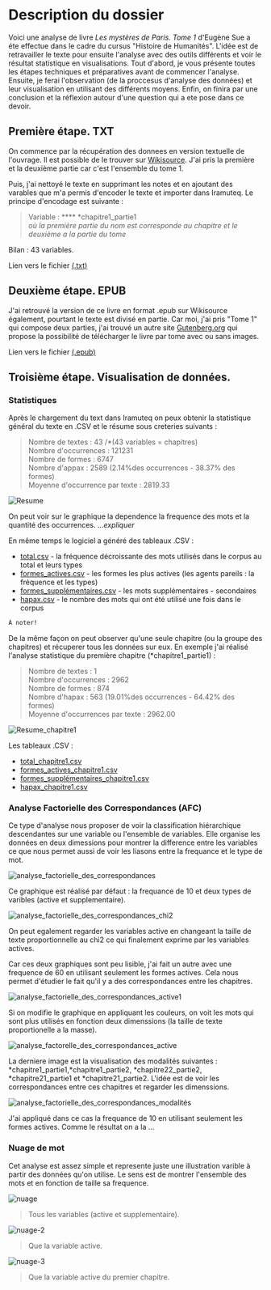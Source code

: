 # Description du dossier
Voici une analyse de livre _Les mystères de Paris. Tome 1_ d'Eugène Sue a éte effectue dans le cadre du cursus "Histoire de Humanités". L'idée est de retravailler le texte pour ensuite l'analyse avec des outils différents et voir le résultat statistique en visualisations. Tout d'abord, je vous présente toutes les étapes techniques et préparatives avant de commencer l'analyse. Ensuite, je ferai l'observation (de la proccesus d'analyse des données) et leur visualisation en utilisant des différents moyens. Enfin, on finira par une conclusion et la réflexion autour d'une question qui a ete pose dans ce devoir. 

## Première étape. TXT
On commence par la récupération des donnees en version textuelle de l'ouvrage. Il est possible de le trouver sur [Wikisource](https://fr.wikisource.org/wiki/Les_Mystères_de_Paris). J'ai pris la première et la deuxième partie car c'est l'ensemble du tome 1.

Puis, j'ai nettoyé le texte en supprimant les notes et en ajoutant des varables que m'a permis d'encoder le texte et importer dans Iramuteq. Le principe d'encodage est suivante :

> Variable : **** *chapitre1_partie1 <br>
> _où la première partie du nom est corresponde au chapitre et le deuxième a la partie du tome_

Bilan : 43 variables.

Lien vers le fichier [(.txt)](https://github.com/soniyabbas/ABBAS_Soniya_LesMysteresdeParis/blob/master/Eugene_Sue_%20Les_Myste%CC%80res_de_Paris.txt)

## Deuxième étape. EPUB
J'ai retrouvé la version de ce livre en format .epub sur Wikisource également, pourtant le texte est divisé en partie. Car moi, j'ai pris "Tome 1" qui compose deux parties, j'ai trouvé un autre site [Gutenberg.org](http://www.gutenberg.org/ebooks/18921) qui propose la possibilité de télécharger le livre par tome avec ou sans images. 

Lien vers le fichier [(.epub)](https://github.com/soniyabbas/ABBAS_Soniya_les_mysteres_de_paris/blob/master/Les_Mysteres_de_Paris_tome_1.epub)

## Troisième étape. Visualisation de données. 

### Statistiques
Après le chargement du text dans Iramuteq on peux obtenir la statistique général du texte en .CSV et le résume sous creteries suivants :

> Nombre de textes : 43 /*(43 variables = chapitres) <br>
> Nombre d'occurrences : 121231 <br>
> Nombre de formes : 6747 <br>
> Nombre d'appax : 2589 (2.14%des occurrences - 38.37% des formes) <br>
> Moyenne d'occurrence par texte : 2819.33 <br>

![Resume](https://github.com/soniyabbas/ABBAS_Soniya_LesMysteresdeParis/blob/master/visualisations/resume.png)

On peut voir sur le graphique la dependence la frequence des mots et la quantité des occurrences. ..._expliquer_

En même temps le logiciel a généré des tableaux .CSV :

- [total.csv](https://github.com/soniyabbas/ABBAS_Soniya_LesMysteresdeParis/blob/master/fichiers%20CSV/total.csv) - la fréquence décroissante des mots utilisés dans le corpus au total et leurs types 
- [formes_actives.csv](https://github.com/soniyabbas/ABBAS_Soniya_LesMysteresdeParis/blob/master/fichiers%20CSV/formes_actives.csv) - les formes les plus actives (les agents pareils : la fréquence et les types)
- [formes_supplémentaires.csv](https://github.com/soniyabbas/ABBAS_Soniya_LesMysteresdeParis/blob/master/fichiers%20CSV/formes_supple%CC%81mentaires.csv) - les mots supplémentaires - secondaires 
- [hapax.csv](https://github.com/soniyabbas/ABBAS_Soniya_LesMysteresdeParis/blob/master/fichiers%20CSV/hapax.csv) - le nombre des mots qui ont été utilisé une fois dans le corpus
 
```xml 
À noter!
```

De la même façon on peut observer qu'une seule chapitre (ou la groupe des chapitres) et récuperer tous les données sur eux. En exemple j'ai réalisé l'analyse statistique du première chapitre (*chapitre1_partie1) : 

> Nombre de textes : 1 <br>
> Nombre d'occurrences : 2962 <br>
> Nombre de formes : 874 <br>
> Nombre d'hapax : 563 (19.01%des occurrences - 64.42% des formes) <br>
> Moyenne d'occurrences par texte : 2962.00 <br>

![Resume_chapitre1](https://github.com/soniyabbas/ABBAS_Soniya_LesMysteresdeParis/blob/master/visualisations/resume_chapitre1.png)

Les tableaux .CSV : 

- [total_chapitre1.csv](https://github.com/soniyabbas/ABBAS_Soniya_LesMysteresdeParis/blob/master/fichiers%20CSV/total_chapitre1.csv) 
- [formes_actives_chapitre1.csv](https://github.com/soniyabbas/ABBAS_Soniya_LesMysteresdeParis/blob/master/fichiers%20CSV/formes_actives_chapitre1.csv)
- [formes_supplémentaires_chapitre1.csv](https://github.com/soniyabbas/ABBAS_Soniya_LesMysteresdeParis/blob/master/fichiers%20CSV/formes_supple%CC%81mentaires_chapitre1.csv)
- [hapax_chapitre1.csv](https://github.com/soniyabbas/ABBAS_Soniya_LesMysteresdeParis/blob/master/fichiers%20CSV/hapax_chapitre1.csv)

### Analyse Factorielle des Correspondances (AFC)
Ce type d'analyse nous proposer de voir la classification hiérarchique descendantes sur une variable ou l'ensemble de variables. Elle organise les données en deux dimessions pour montrer la difference entre les variables ce que nous permet aussi de voir les liasons entre la frequance et le type de mot. 

![analyse_factorielle_des_correspondances](https://github.com/soniyabbas/ABBAS_Soniya_LesMysteresdeParis/blob/master/visualisations/analyse_factorielle_des_correspondances.png)

Ce graphique est réalisé par défaut : la frequance de 10 et deux types de varibles (active et supplementaire).

![analyse_factorielle_des_correspondances_chi2](https://github.com/soniyabbas/ABBAS_Soniya_LesMysteresdeParis/blob/master/visualisations/analyse_factorielle_des_correspondances_chi2.png)

On peut egalement regarder les variables active en changeant la taille de texte proportionnelle au chi2 ce qui finalement exprime par les variables actives.

Car ces deux graphiques sont peu lisible, j'ai fait un autre avec une frequence de 60 en utilisant seulement les formes actives. Cela nous permet d'étudier le fait qu'il y a des correspondances entre les chapitres.

![analyse_factorielle_des_correspondances_active1](https://github.com/soniyabbas/ABBAS_Soniya_LesMysteresdeParis/blob/master/visualisations/analyse_factorielle_des_correspondances_active1.png)

Si on modifie le graphique en appliquant les couleurs, on voit les mots qui sont plus utilisés en fonction deux dimenssions (la taille de texte proportionelle a la masse). 

![analyse_factorelle_des_correspondances_active](https://github.com/soniyabbas/ABBAS_Soniya_LesMysteresdeParis/blob/master/visualisations/analyse_factorelle_des_correspondances_active.png)

La derniere image est la visualisation des modalités suivantes : *chapitre1_partie1,*chapitre1_partie2, *chapitre22_partie2, *chapitre21_partie1 et *chapitre21_partie2. L'idée est de voir les correspondances entre ces chapitres et regarder les dimenssions. 

![analyse_factorielle_des_correspondances_modalités](https://github.com/soniyabbas/ABBAS_Soniya_LesMysteresdeParis/blob/master/visualisations/analyse_factorielle_des_correspondances_modalite%CC%81s-1.png)

J'ai appliqué dans ce cas la frequance de 10 en utilisant seulement les formes actives. Comme le résultat on a la ... 

### Nuage de mot
Cet analyse est assez simple et represente juste une illustration varible à partir des données qu'on utilise. Le sens est de montrer l'ensemble des mots et en fonction de taille sa frequence. 

![nuage](https://github.com/soniyabbas/ABBAS_Soniya_LesMysteresdeParis/blob/master/visualisations/nuage_1.png)
> Tous les variables (active et supplementaire).

![nuage-2](https://github.com/soniyabbas/ABBAS_Soniya_LesMysteresdeParis/blob/master/visualisations/nuage_2.png)
> Que la variable active.

![nuage-3](https://github.com/soniyabbas/ABBAS_Soniya_LesMysteresdeParis/blob/master/visualisations/nuage_3.png)
> Que la variable active du premier chapitre.
